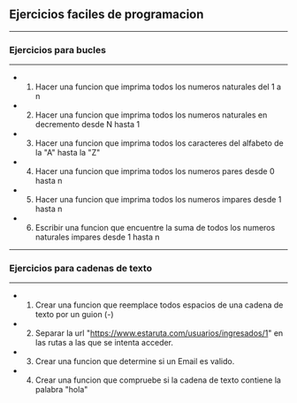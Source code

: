 ## Ejercicios faciles de programacion

-----------------------------------------

### Ejercicios para bucles

---------------------------------------

- 1. Hacer una funcion que imprima todos los numeros naturales del 1 a n

- 2. Hacer una funcion que imprima todos los numeros naturales en decremento desde N hasta 1

- 3. Hacer una funcion que imprima todos los caracteres del alfabeto de la "A" hasta la "Z"

- 4. Hacer una funcion que imprima todos los numeros pares desde 0 hasta n

- 5. Hacer una funcion que imprima todos los numeros impares desde 1 hasta n

- 6. Escribir una funcion que encuentre la suma de todos los numeros naturales impares desde 1 hasta n

-----------------------------------------

### Ejercicios para cadenas de texto

---------------------------------------

- 1. Crear una funcion que reemplace todos espacios de una cadena de texto por un guion (-)

- 2. Separar la url "https://www.estaruta.com/usuarios/ingresados/1" en las rutas a las que se intenta acceder.

- 3. Crear una funcion que determine si un Email es valido.

- 4. Crear una funcion que compruebe si la cadena de texto contiene la palabra "hola"

